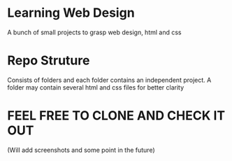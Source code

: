 # Learning Web Design
A bunch of small projects to grasp web design, html and css

# Repo Struture
Consists of folders and each folder contains an independent project.
A folder may contain several html and css files for better clarity

# FEEL FREE TO CLONE AND CHECK IT OUT
(Will add screenshots and some point in the future)
